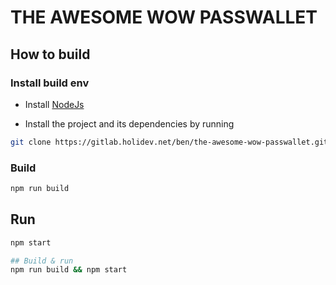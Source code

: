# THE AWESOME WOW PASSWALLET

## How to build

### Install build env

- Install [NodeJs](https://nodejs.org/)

- Install the project and its dependencies by running

```bash
git clone https://gitlab.holidev.net/ben/the-awesome-wow-passwallet.git && npm i
```

### Build

```bash
npm run build
```

## Run

```bash
npm start

## Build & run
npm run build && npm start
```